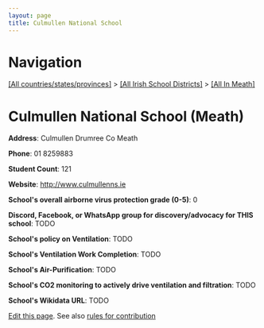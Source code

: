 ```yaml
---
layout: page
title: Culmullen National School
---
```

# Navigation

[[All countries/states/provinces]](../../..) > [[All Irish School Districts]](../..) > [[All In Meath]](..)

# Culmullen National School (Meath)

**Address**: Culmullen Drumree Co Meath

**Phone**: 01 8259883

**Student Count**: 121

**Website**: <http://www.culmullenns.ie>

**School's overall airborne virus protection grade (0-5)**: 0

**Discord, Facebook, or WhatsApp group for discovery/advocacy for THIS school**: TODO

**School's policy on Ventilation**: TODO

**School's Ventilation Work Completion**: TODO

**School's Air-Purification**: TODO

**School's CO2 monitoring to actively drive ventilation and filtration**: TODO

**School's Wikidata URL**: TODO


[Edit this page](https://github.com/ventilate-schools/Ireland/edit/main/./Meath/Culmullen_National_School.md). See also [rules for contribution](../../../contribution-rules/)
